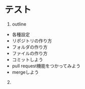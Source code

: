 # テスト

1. outline
 - 各種設定
 - リポジトリの作り方
 - フォルダの作り方
 - ファイルの作り方
 - コミットしよう
 - pull request機能をつかってみよう
 - mergeしよう

2. 
